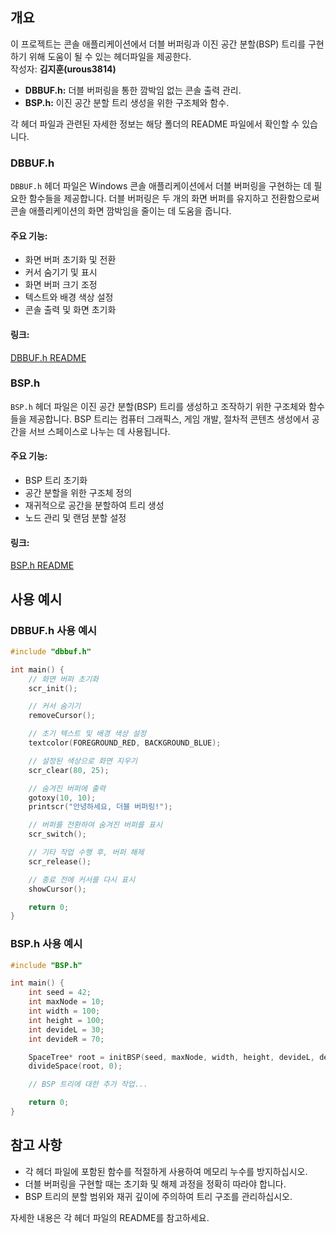 ## 개요

이 프로젝트는 콘솔 애플리케이션에서 더블 버퍼링과 이진 공간 분할(BSP) 트리를 구현하기 위해 도움이 될 수 있는 헤더파일을 제공한다.   
작성자: **김지훈(urous3814)**

-   **DBBUF.h:** 더블 버퍼링을 통한 깜박임 없는 콘솔 출력 관리.
-   **BSP.h:** 이진 공간 분할 트리 생성을 위한 구조체와 함수.

각 헤더 파일과 관련된 자세한 정보는 해당 폴더의 README 파일에서 확인할 수 있습니다.

### DBBUF.h

`DBBUF.h` 헤더 파일은 Windows 콘솔 애플리케이션에서 더블 버퍼링을 구현하는 데 필요한 함수들을 제공합니다. 더블 버퍼링은 두 개의 화면 버퍼를 유지하고 전환함으로써 콘솔 애플리케이션의 화면 깜박임을 줄이는 데 도움을 줍니다.

#### 주요 기능:

-   화면 버퍼 초기화 및 전환
-   커서 숨기기 및 표시
-   화면 버퍼 크기 조정
-   텍스트와 배경 색상 설정
-   콘솔 출력 및 화면 초기화

#### 링크:

[DBBUF.h README](DBBUF/readme.md)

### BSP.h

`BSP.h` 헤더 파일은 이진 공간 분할(BSP) 트리를 생성하고 조작하기 위한 구조체와 함수들을 제공합니다. BSP 트리는 컴퓨터 그래픽스, 게임 개발, 절차적 콘텐츠 생성에서 공간을 서브 스페이스로 나누는 데 사용됩니다.

#### 주요 기능:

-   BSP 트리 초기화
-   공간 분할을 위한 구조체 정의
-   재귀적으로 공간을 분할하여 트리 생성
-   노드 관리 및 랜덤 분할 설정

#### 링크:

[BSP.h README](BSP/readme.md)

## 사용 예시

### DBBUF.h 사용 예시

```c
#include "dbbuf.h"

int main() {
    // 화면 버퍼 초기화
    scr_init();

    // 커서 숨기기
    removeCursor();

    // 초기 텍스트 및 배경 색상 설정
    textcolor(FOREGROUND_RED, BACKGROUND_BLUE);

    // 설정된 색상으로 화면 지우기
    scr_clear(80, 25);

    // 숨겨진 버퍼에 출력
    gotoxy(10, 10);
    printscr("안녕하세요, 더블 버퍼링!");

    // 버퍼를 전환하여 숨겨진 버퍼를 표시
    scr_switch();

    // 기타 작업 수행 후, 버퍼 해제
    scr_release();

    // 종료 전에 커서를 다시 표시
    showCursor();

    return 0;
}
```

### BSP.h 사용 예시

```c
#include "BSP.h"

int main() {
    int seed = 42;
    int maxNode = 10;
    int width = 100;
    int height = 100;
    int devideL = 30;
    int devideR = 70;

    SpaceTree* root = initBSP(seed, maxNode, width, height, devideL, devideR);
    divideSpace(root, 0);

    // BSP 트리에 대한 추가 작업...

    return 0;
}
```

## 참고 사항

-   각 헤더 파일에 포함된 함수를 적절하게 사용하여 메모리 누수를 방지하십시오.
-   더블 버퍼링을 구현할 때는 초기화 및 해제 과정을 정확히 따라야 합니다.
-   BSP 트리의 분할 범위와 재귀 깊이에 주의하여 트리 구조를 관리하십시오.

자세한 내용은 각 헤더 파일의 README를 참고하세요.
